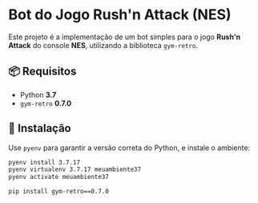 # Bot do Jogo Rush'n Attack (NES)

Este projeto é a implementação de um bot simples para o jogo **Rush'n Attack** do console **NES**, utilizando a biblioteca `gym-retro`.

## 📦 Requisitos

- Python **3.7**
- `gym-retro` **0.7.0**

## 🔧 Instalação

Use `pyenv` para garantir a versão correta do Python, e instale o ambiente:

```bash
pyenv install 3.7.17
pyenv virtualenv 3.7.17 meuambiente37
pyenv activate meuambiente37

pip install gym-retro==0.7.0


